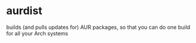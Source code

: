 # aurdist

builds (and pulls updates for) AUR packages, so that you can do one build for all your Arch systems